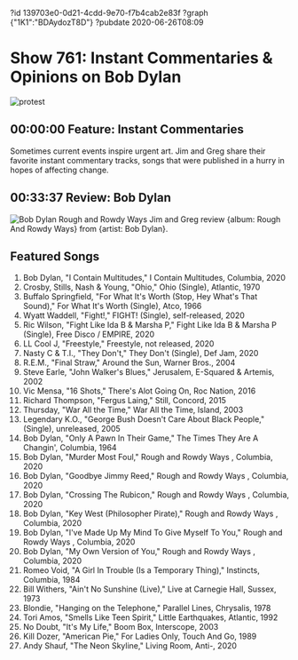 ?id 139703e0-0d21-4cdd-9e70-f7b4cab2e83f
?graph {"1K1":"BDAydozT8D"}
?pubdate 2020-06-26T08:09
# Show 761: Instant Commentaries & Opinions on Bob Dylan

![protest](https://api.wbez.org/v2/images/4099b62d-f1d9-4545-90b9-7ee773eed7fa.jpg?width=960&height=599&mode=ASPECT_WIDTH)

## 00:00:00 Feature: Instant Commentaries
Sometimes current events inspire urgent art. Jim and Greg share their favorite instant commentary tracks, songs that were published in a hurry in hopes of affecting change. 

## 00:33:37 Review: Bob Dylan

![Bob Dylan Rough and Rowdy Ways](https://static.soundopinions.org/assets/761/1K12.jpg)
Jim and Greg review {album: Rough And Rowdy Ways} from {artist: Bob Dylan}.

## Featured Songs

1. Bob Dylan, "I Contain Multitudes," I Contain Multitudes, Columbia, 2020
1. Crosby, Stills, Nash & Young, "Ohio," Ohio (Single), Atlantic, 1970
1. Buffalo Springfield, "For What It's Worth (Stop, Hey What's That Sound)," For What It's Worth (Single), Atco, 1966
1. Wyatt Waddell, "Fight!," FIGHT! (Single), self-released, 2020
1. Ric Wilson, "Fight Like Ida B & Marsha P," Fight Like Ida B & Marsha P (Single), Free Disco / EMPIRE, 2020
1. LL Cool J, "Freestyle," Freestyle, not released, 2020
1. Nasty C & T.I., "They Don't," They Don't (Single), Def Jam, 2020
1. R.E.M., "Final Straw," Around the Sun, Warner Bros., 2004
1. Steve Earle, "John Walker's Blues," Jerusalem, E-Squared & Artemis, 2002
1. Vic Mensa, "16 Shots," There's Alot Going On, Roc Nation, 2016
1. Richard Thompson, "Fergus Laing," Still, Concord, 2015
1. Thursday, "War All the Time," War All the Time, Island, 2003
1. Legendary K.O., "George Bush Doesn't Care About Black People," (Single), unreleased, 2005
1. Bob Dylan, "Only A Pawn In Their Game," The Times They Are A Changin', Columbia, 1964
1. Bob Dylan, "Murder Most Foul," Rough and Rowdy Ways , Columbia, 2020
1. Bob Dylan, "Goodbye Jimmy Reed," Rough and Rowdy Ways , Columbia, 2020
1. Bob Dylan, "Crossing The Rubicon," Rough and Rowdy Ways , Columbia, 2020
1. Bob Dylan, "Key West (Philosopher Pirate)," Rough and Rowdy Ways , Columbia, 2020
1. Bob Dylan, "I've Made Up My Mind To Give Myself To You," Rough and Rowdy Ways , Columbia, 2020
1. Bob Dylan, "My Own Version of You," Rough and Rowdy Ways , Columbia, 2020
1. Romeo Void, "A Girl In Trouble (Is a Temporary Thing)," Instincts, Columbia, 1984
1. Bill Withers, "Ain't No Sunshine (Live)," Live at Carnegie Hall, Sussex, 1973
1. Blondie, "Hanging on the Telephone," Parallel Lines, Chrysalis, 1978
1. Tori Amos, "Smells Like Teen Spirit," Little Earthquakes, Atlantic, 1992
1. No Doubt, "It's My Life," Boom Box, Interscope, 2003
1. Kill Dozer, "American Pie," For Ladies Only, Touch And Go, 1989
1. Andy Shauf, "The Neon Skyline," Living Room, Anti-, 2020